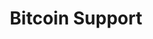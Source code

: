 ---
slug: /protocol/ecosystem/btc
id: protocol-btc
title: Bitcoin Support
description: The following details Bitcoin support on Sygma.
draft: false
---